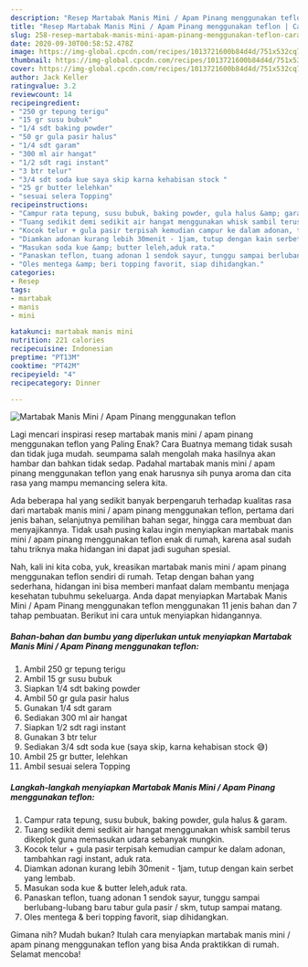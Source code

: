 ```yaml
---
description: "Resep Martabak Manis Mini / Apam Pinang menggunakan teflon | Cara Bikin Martabak Manis Mini / Apam Pinang menggunakan teflon Yang Enak dan Simpel"
title: "Resep Martabak Manis Mini / Apam Pinang menggunakan teflon | Cara Bikin Martabak Manis Mini / Apam Pinang menggunakan teflon Yang Enak dan Simpel"
slug: 258-resep-martabak-manis-mini-apam-pinang-menggunakan-teflon-cara-bikin-martabak-manis-mini-apam-pinang-menggunakan-teflon-yang-enak-dan-simpel
date: 2020-09-30T00:58:52.478Z
image: https://img-global.cpcdn.com/recipes/1013721600b84d4d/751x532cq70/martabak-manis-mini-apam-pinang-menggunakan-teflon-foto-resep-utama.jpg
thumbnail: https://img-global.cpcdn.com/recipes/1013721600b84d4d/751x532cq70/martabak-manis-mini-apam-pinang-menggunakan-teflon-foto-resep-utama.jpg
cover: https://img-global.cpcdn.com/recipes/1013721600b84d4d/751x532cq70/martabak-manis-mini-apam-pinang-menggunakan-teflon-foto-resep-utama.jpg
author: Jack Keller
ratingvalue: 3.2
reviewcount: 14
recipeingredient:
- "250 gr tepung terigu"
- "15 gr susu bubuk"
- "1/4 sdt baking powder"
- "50 gr gula pasir halus"
- "1/4 sdt garam"
- "300 ml air hangat"
- "1/2 sdt ragi instant"
- "3 btr telur"
- "3/4 sdt soda kue saya skip karna kehabisan stock "
- "25 gr butter lelehkan"
- "sesuai selera Topping"
recipeinstructions:
- "Campur rata tepung, susu bubuk, baking powder, gula halus &amp; garam."
- "Tuang sedikit demi sedikit air hangat menggunakan whisk sambil terus dikeplok guna memasukan udara sebanyak mungkin."
- "Kocok telur + gula pasir terpisah kemudian campur ke dalam adonan, tambahkan ragi instant, aduk rata."
- "Diamkan adonan kurang lebih 30menit - 1jam, tutup dengan kain serbet yang lembab."
- "Masukan soda kue &amp; butter leleh,aduk rata."
- "Panaskan teflon, tuang adonan 1 sendok sayur, tunggu sampai berlubang-lubang baru tabur gula pasir / skm, tutup sampai matang."
- "Oles mentega &amp; beri topping favorit, siap dihidangkan."
categories:
- Resep
tags:
- martabak
- manis
- mini

katakunci: martabak manis mini 
nutrition: 221 calories
recipecuisine: Indonesian
preptime: "PT13M"
cooktime: "PT42M"
recipeyield: "4"
recipecategory: Dinner

---
```



![Martabak Manis Mini / Apam Pinang menggunakan teflon](https://img-global.cpcdn.com/recipes/1013721600b84d4d/751x532cq70/martabak-manis-mini-apam-pinang-menggunakan-teflon-foto-resep-utama.jpg)

Lagi mencari inspirasi resep martabak manis mini / apam pinang menggunakan teflon yang Paling Enak? Cara Buatnya memang tidak susah dan tidak juga mudah. seumpama salah mengolah maka hasilnya akan hambar dan bahkan tidak sedap. Padahal martabak manis mini / apam pinang menggunakan teflon yang enak harusnya sih punya aroma dan cita rasa yang mampu memancing selera kita.

Ada beberapa hal yang sedikit banyak berpengaruh terhadap kualitas rasa dari martabak manis mini / apam pinang menggunakan teflon, pertama dari jenis bahan, selanjutnya pemilihan bahan segar, hingga cara membuat dan menyajikannya. Tidak usah pusing kalau ingin menyiapkan martabak manis mini / apam pinang menggunakan teflon enak di rumah, karena asal sudah tahu triknya maka hidangan ini dapat jadi suguhan spesial.




Nah, kali ini kita coba, yuk, kreasikan martabak manis mini / apam pinang menggunakan teflon sendiri di rumah. Tetap dengan bahan yang sederhana, hidangan ini bisa memberi manfaat dalam membantu menjaga kesehatan tubuhmu sekeluarga. Anda dapat menyiapkan Martabak Manis Mini / Apam Pinang menggunakan teflon menggunakan 11 jenis bahan dan 7 tahap pembuatan. Berikut ini cara untuk menyiapkan hidangannya.

<!--inarticleads1-->

##### Bahan-bahan dan bumbu yang diperlukan untuk menyiapkan Martabak Manis Mini / Apam Pinang menggunakan teflon:

1. Ambil 250 gr tepung terigu
1. Ambil 15 gr susu bubuk
1. Siapkan 1/4 sdt baking powder
1. Ambil 50 gr gula pasir halus
1. Gunakan 1/4 sdt garam
1. Sediakan 300 ml air hangat
1. Siapkan 1/2 sdt ragi instant
1. Gunakan 3 btr telur
1. Sediakan 3/4 sdt soda kue (saya skip, karna kehabisan stock 😅)
1. Ambil 25 gr butter, lelehkan
1. Ambil sesuai selera Topping




<!--inarticleads2-->

##### Langkah-langkah menyiapkan Martabak Manis Mini / Apam Pinang menggunakan teflon:

1. Campur rata tepung, susu bubuk, baking powder, gula halus &amp; garam.
1. Tuang sedikit demi sedikit air hangat menggunakan whisk sambil terus dikeplok guna memasukan udara sebanyak mungkin.
1. Kocok telur + gula pasir terpisah kemudian campur ke dalam adonan, tambahkan ragi instant, aduk rata.
1. Diamkan adonan kurang lebih 30menit - 1jam, tutup dengan kain serbet yang lembab.
1. Masukan soda kue &amp; butter leleh,aduk rata.
1. Panaskan teflon, tuang adonan 1 sendok sayur, tunggu sampai berlubang-lubang baru tabur gula pasir / skm, tutup sampai matang.
1. Oles mentega &amp; beri topping favorit, siap dihidangkan.




Gimana nih? Mudah bukan? Itulah cara menyiapkan martabak manis mini / apam pinang menggunakan teflon yang bisa Anda praktikkan di rumah. Selamat mencoba!
